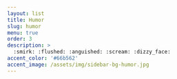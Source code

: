 ```yaml
---
layout: list
title: Humor
slug: humor
menu: true
order: 3
description: >
  :smirk: :flushed: :anguished: :scream: :dizzy_face:
accent_color: '#66b562'
accent_image: /assets/img/sidebar-bg-humor.jpg
---
```

